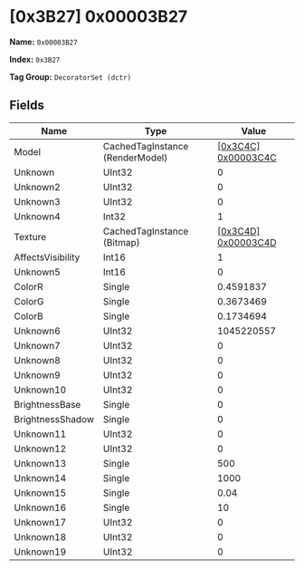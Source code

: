 # [0x3B27] 0x00003B27

**Name:** ```0x00003B27```

**Index:** ```0x3B27```

**Tag Group:** ```DecoratorSet (dctr)```

## Fields

Name	| Type	| Value
---	|---	|---	|
Model	|CachedTagInstance (RenderModel)	|[[0x3C4C] 0x00003C4C](../RenderModel/3C4C.md)
Unknown	|UInt32	|0
Unknown2	|UInt32	|0
Unknown3	|UInt32	|0
Unknown4	|Int32	|1
Texture	|CachedTagInstance (Bitmap)	|[[0x3C4D] 0x00003C4D](../Bitmap/3C4D.md)
AffectsVisibility	|Int16	|1
Unknown5	|Int16	|0
ColorR	|Single	|0.4591837
ColorG	|Single	|0.3673469
ColorB	|Single	|0.1734694
Unknown6	|UInt32	|1045220557
Unknown7	|UInt32	|0
Unknown8	|UInt32	|0
Unknown9	|UInt32	|0
Unknown10	|UInt32	|0
BrightnessBase	|Single	|0
BrightnessShadow	|Single	|0
Unknown11	|UInt32	|0
Unknown12	|UInt32	|0
Unknown13	|Single	|500
Unknown14	|Single	|1000
Unknown15	|Single	|0.04
Unknown16	|Single	|10
Unknown17	|UInt32	|0
Unknown18	|UInt32	|0
Unknown19	|UInt32	|0


